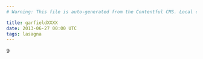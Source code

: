 ```yaml
---
# Warning: This file is auto-generated from the Contentful CMS. Local changes will overriden on next sync.

title: garfieldXXXX
date: 2013-06-27 00:00 UTC
tags: lasagna
---
```


9
